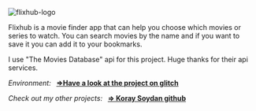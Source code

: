 ![flixhub-logo](https://user-images.githubusercontent.com/81196699/176403550-81a42f14-bf13-4825-8e6f-3cbd87a40059.png)

Flixhub is a movie finder app that can help you choose which movies or series to watch.
You can search movies by the name and if you want to save it you can add it to your bookmarks.

I use "The Movies Database" api for this project. Huge thanks for their api services.

*Environment:*&ensp;
**<a href="https://flaxen-alive-litter.glitch.me/" target="_blank" rel="noreferrer noopener">&DoubleRightArrow;Have a look at the project on glitch</a>**

*Check out my other projects:*&ensp;
**<a href="https://github.com/cory-sydn/">&DoubleRightArrow; Koray Soydan github</a>**
